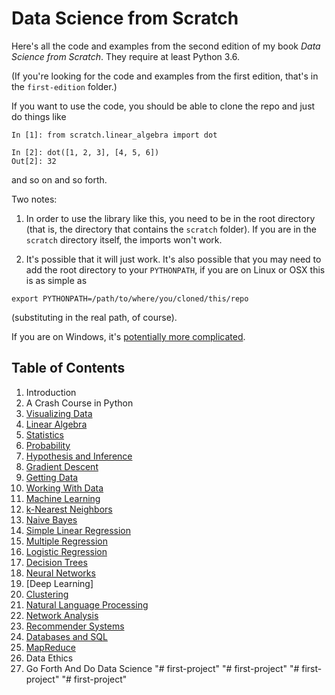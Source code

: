 Data Science from Scratch
=========================

Here's all the code and examples from the second edition of my book _Data Science from Scratch_. They require at least Python 3.6.

(If you're looking for the code and examples from the first edition, that's in the `first-edition` folder.)

If you want to use the code, you should be able to clone the repo and just do things like

```
In [1]: from scratch.linear_algebra import dot

In [2]: dot([1, 2, 3], [4, 5, 6])
Out[2]: 32
```

and so on and so forth.

Two notes:

1. In order to use the library like this, you need to be in the root directory (that is, the directory that contains the `scratch` folder). If you are in the `scratch` directory itself, the imports won't work.

2. It's possible that it will just work. It's also possible that you may need to add the root directory to your `PYTHONPATH`, if you are on Linux or OSX this is as simple as 

```
export PYTHONPATH=/path/to/where/you/cloned/this/repo
```

(substituting in the real path, of course).

If you are on Windows, it's [potentially more complicated](https://stackoverflow.com/questions/3701646/how-to-add-to-the-pythonpath-in-windows-so-it-finds-my-modules-packages).

## Table of Contents

1. Introduction
2. A Crash Course in Python
3. [Visualizing Data](https://github.com/joelgrus/data-science-from-scratch/blob/master/scratch/visualization.py)
4. [Linear Algebra](https://github.com/joelgrus/data-science-from-scratch/blob/master/scratch/linear_algebra.py)
5. [Statistics](https://github.com/joelgrus/data-science-from-scratch/blob/master/scratch/statistics.py)
6. [Probability](https://github.com/joelgrus/data-science-from-scratch/blob/master/scratch/probability.py)
7. [Hypothesis and Inference](https://github.com/joelgrus/data-science-from-scratch/blob/master/scratch/inference.py)
8. [Gradient Descent](https://github.com/joelgrus/data-science-from-scratch/blob/master/scratch/gradient_descent.py)
9. [Getting Data](https://github.com/joelgrus/data-science-from-scratch/blob/master/scratch/getting_data.py)
10. [Working With Data](https://github.com/joelgrus/data-science-from-scratch/blob/master/scratch/working_with_data.py)
11. [Machine Learning](https://github.com/joelgrus/data-science-from-scratch/blob/master/scratch/machine_learning.py)
12. [k-Nearest Neighbors](https://github.com/joelgrus/data-science-from-scratch/blob/master/scratch/nearest_neighbors.py)
13. [Naive Bayes](https://github.com/joelgrus/data-science-from-scratch/blob/master/scratch/naive_bayes.py)
14. [Simple Linear Regression](https://github.com/joelgrus/data-science-from-scratch/blob/master/scratch/simple_linear_regression.py)
15. [Multiple Regression](https://github.com/joelgrus/data-science-from-scratch/blob/master/scratch/multiple_regression.py)
16. [Logistic Regression](https://github.com/joelgrus/data-science-from-scratch/blob/master/scratch/logistic_regression.py)
17. [Decision Trees](https://github.com/joelgrus/data-science-from-scratch/blob/master/scratch/decision_trees.py)
18. [Neural Networks](https://github.com/joelgrus/data-science-from-scratch/blob/master/scratch/neural_networks.py)
19. [Deep Learning]
20. [Clustering](https://github.com/joelgrus/data-science-from-scratch/blob/master/scratch/clustering.py)
21. [Natural Language Processing](https://github.com/joelgrus/data-science-from-scratch/blob/master/scratch/nlp.py)
22. [Network Analysis](https://github.com/joelgrus/data-science-from-scratch/blob/master/scratch/network_analysis.py)
23. [Recommender Systems](https://github.com/joelgrus/data-science-from-scratch/blob/master/scratch/recommender_systems.py)
24. [Databases and SQL](https://github.com/joelgrus/data-science-from-scratch/blob/master/scratch/databases.py)
25. [MapReduce](https://github.com/joelgrus/data-science-from-scratch/blob/master/scratch/mapreduce.py)
26. Data Ethics
27. Go Forth And Do Data Science
"# first-project" 
"# first-project" 
"# first-project" 
"# first-project" 
